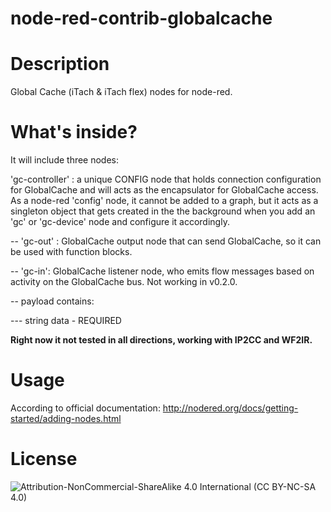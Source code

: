 node-red-contrib-globalcache
==========================
# Description
Global Cache (iTach & iTach flex) nodes for node-red.

# What's inside?
It will include three nodes:

'gc-controller' : a unique CONFIG node that holds connection configuration for GlobalCache and will acts as the encapsulator for GlobalCache access. As a node-red 'config' node, it cannot be added to a graph, but it acts as a singleton object that gets created in the the background when you add an 'gc' or 'gc-device' node and configure it accordingly.

-- 'gc-out' : GlobalCache output node that can send GlobalCache, so it can be used with function blocks.

-- 'gc-in': GlobalCache listener node, who emits flow messages based on activity on the GlobalCache bus. Not working in v0.2.0.

-- payload contains:

--- string data - REQUIRED

**Right now it not tested in all directions, working with IP2CC and WF2IR.**
 
# Usage

According to official documentation: http://nodered.org/docs/getting-started/adding-nodes.html
 
# License

![Attribution-NonCommercial-ShareAlike 4.0 International (CC BY-NC-SA 4.0)](https://licensebuttons.net/l/by-nc-sa/4.0/88x31.png "CC BY-NC-SA 4.0")